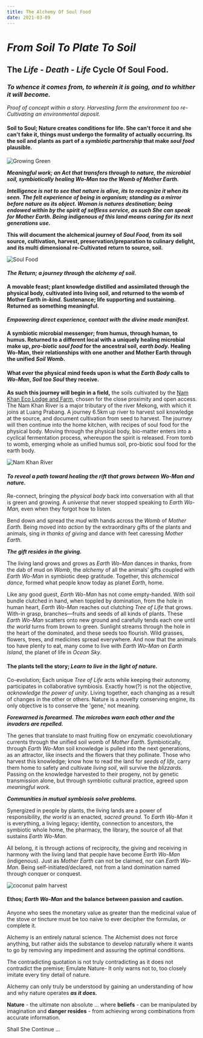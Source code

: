 ```yaml
---
title: The Alchemy Of Soul Food
date: 2021-03-09
---
```


# *From Soil To Plate To Soil*

## The *Life - Death - Life* Cycle Of Soul Food.

### *To whence it comes from, to wherein it is going, and to whither it will become.*
*Proof of concept within a story. Harvesting form the environment too re-Cultivating an environmental deposit.*

#### Soil to Soul; Nature creates conditions for life. She can't force it and she can't fake it, things must undergo the formality of actually occurring. Its the soil and plants as part of a *symbiotic partnership* that make *soul food* plausible.

![Growing Green](./soilToSoulFoodImages/frogPot.jpg)

***Meaningful work; an Act that transfers through to nature, the microbial soil, symbiotically healing Wo-Man too the Womb of Mother Earth.***

***Intelligence is not to see that nature is alive, its to recognize it when its seen. The felt experience of being in organism; standing as a mirror before nature as its object. Woman is natures destination; being endowed within by the spirit of selfless service, as such She can speak for Mother Earth. Being indigenous of this land means caring for its next generations use.***

**This will document the alchemical journey of *Soul Food,* from its soil source, cultivation, harvest, preservation/preparation to culinary delight, and its multi dimensional re-Cultivated return to source, soil.**

![Soul Food](./soilToSoulFoodImages/soulFood01.jpg)

#### *The Return; a journey through the alchemy of soil.*

**A movable feast; plant knowledge distilled and assimilated through the physical body, cultivated into living soil, and returned to the womb of Mother Earth *in-kind.* Sustenance; life supporting and sustaining. Returned as something meaningful.**

#### *Empowering direct experience, contact with the divine made manifest.*

**A symbiotic microbial messenger; from humus, through human, to humus. Returned to a different local with a uniquely healing microbial make up, *pro-biotic soul food* for the ancestral soil, *earth body.* Healing Wo-Man, their relationships with one another and Mother Earth through the unified *Soil Womb*.**

#### What ever the physical mind feeds upon is what the *Earth Body* calls to *Wo-Man*, *Soil too Soul* they receive.

**As such this journey will begin in a field,** the soils cultivated by the [Nam Khan Eco Lodge and Farm,](https://www.namkhanecolodge.com/) chosen for the close proximity and open access. The Nam Khan River is a major tributary of the river Mekong, with which it joins at Luang Prabang. A journey 6.5km up river to harvest soil knowledge at the source, and document cultivation from seed to harvest. The journey will then continue into the home kitchen, with recipes of soul food for the physical body. Moving through the physical body, bio-matter enters into a cyclical fermentation process, whereupon the spirit is released. From tomb to womb, emerging whole as unified humus soil, pro-biotic soul food for the earth body.

![Nam Khan River](./soilToSoulFoodImages/bambooBridgeNamKhan01.jpg)

#### *To reveal a path toward healing the rift that grows between Wo-Man and nature.*

Re-connect, bringing the *physical body* back into conversation with all that is green and growing. A *universe* that never stopped speaking to *Earth Wo-Man,* even when they forgot how to listen.

Bend down and spread the *mud* with hands across the *Womb* of *Mother Earth.* Being moved into *action* by the extraordinary gifts of the plants and animals, sing *in thanks of giving* and dance with feet caressing *Mother Earth.*

***The gift resides in the giving.***

The living land grows and grows as *Earth Wo-Man* dances in thanks, from the dab of mud on *Womb*, the *alchemy* of all the animals’ gifts coupled with *Earth Wo-Man* in symbiotic deep gratitude. Together, this *alchemical dance*, formed what people know today as planet *Earth*, home.

Like any good guest, *Earth Wo-Man* has not come empty-handed. With soil bundle clutched in hand, when toppled by domination, from the hole in human heart, *Earth Wo-Man* reaches out clutching *Tree of Life* that grows. With-in grasp, branches—fruits and seeds of all kinds of plants. These *Earth Wo-Man* scatters onto new ground and carefully tends each one until *the world* turns from brown to green. Sunlight streams through the hole in the heart of the dominated, and these seeds too flourish. Wild grasses, flowers, trees, and medicines spread everywhere. And now that the animals too have plenty to eat, many come to live with *Earth Wo-Man* on *Earth Island*, the planet of life in *Ocean Sky*.

#### The plants tell the story; *Learn to live in the light of nature.*

Co-evolution; Each unique *Tree of Life* acts while keeping their autonomy, participates in collaborative symbiosis. Exactly how(?) is not the objective, *acknowledge the power of unity*. Living together, each changing as a result of changes in the other or others. Nature is a novelty conserving engine, its only objective is to conserve the 'gene,' not meaning.

***Forewarned is forearmed. The microbes warn each other and the invaders are repelled.***

The genes that translate to mast fruiting flow on enzymatic coevolutionary currents through the unified soil womb of *Mother Earth*. Symbiotically, through *Earth Wo-Man* soil knowledge is pulled into the next generations, as an attractor, like insects and the flowers that they pollinate. Those who harvest this knowledge; know how to read the land for *seeds of life*, carry them home to safety and cultivate *living soil*, will survive the *blizzards.* Passing on the knowledge harvested to their progeny, not by genetic transmission alone, but through symbiotic cultural practice, agreed upon *meaningful work.*

***Communities in mutual symbiosis solve problems.***

Synergized in people by plants, the living lands are a power of responsibility, *the world* is an enacted, *sacred ground*. To *Earth Wo-Man* it is everything, a living legacy; identity, connection to ancestors, the symbiotic whole home, the pharmacy, the library, the source of all that sustains *Earth Wo-Man*.

All belong, it is through actions of reciprocity, the giving and receiving in harmony with the living land that people have become *Earth Wo-Man* (indigenous). Just as *Mother Earth* can not be claimed, nor can *Earth Wo-Man*. Being self-initiated/declared, not from a land domination named through conquer or conquest.

![coconut palm harvest](./soilToSoulFoodImages/coconutPalmHarvest.jpg)

#### Ethos; *Earth Wo-Man* and the balance between passion and caution.

Anyone who sees the monetary value as greater than the medicinal value of the stove or tincture must be too naive to ever decipher the formulas, or complete it.

Alchemy is an entirely natural science. The Alchemist does not force anything, but rather aids the substance to develop naturally where it wants to go by removing any impediment and assuring the optimal conditions.

The contradicting quotation is not truly contradicting as it does not contradict the premise; Emulate Nature- It only warns not to, too closely imitate every tiny detail of nature.

Alchemy can only truly be understood by gaining an understanding of how and why nature operates ***as it does.***

**Nature** - the ultimate non absolute ... where
**beliefs** - can be manipulated by imagination and
**danger resides** - from achieving wrong combinations from accurate information.

Shall She Continue ...
